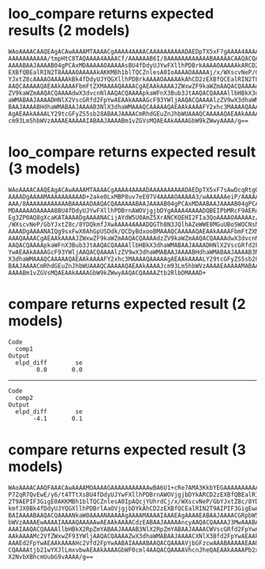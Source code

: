 # loo_compare returns expected results (2 models)

    WAoAAAACAAQEAgACAwAAAAMTAAAACgAAAA4AAAACAAAAAAAAAADAEDpTX5xF7gAAAA4AAAAC
    AAAAAAAAAAA/tmpHtC8TAQAAAA4AAAACf/AAAAAAB6I/8AAAAAAAAAAAABAAAAACAAQACQAA
    AAAABAAJAAAAB04gPCAxMDAAAAAOAAAAAsBU4fDdyUJYwFXllhPDBrkAAAAOAAAAAkARCD2z
    EXBfQBEalRIN2T8AAAAOAAAAAkAKKMBh1blTQCZnlesA0IoAAAAOAAAAAj/x/WXscvNeP/Gb
    YJxtZ8cAAAAOAAAAAkBk4fDdyUJYQGXllhPDBrkAAAAOAAAAAkAhCD2zEXBfQCEalRIN2T8A
    AAQCAAAAAQAEAAkAAAAFbmFtZXMAAAAQAAAACgAEAAkAAAAJZWxwZF9kaWZmAAQACQAAAAdz
    ZV9kaWZmAAQACQAAAAdwX3dvcnNlAAQACQAAAApkaWFnX3Bub3JtAAQACQAAAAllbHBkX3dh
    aWMABAAJAAAADHNlX2VscGRfd2FpYwAEAAkAAAAGcF93YWljAAQACQAAAAlzZV9wX3dhaWMA
    BAAJAAAABHdhaWMABAAJAAAAB3NlX3dhaWMAAAQCAAAAAQAEAAkAAAAFY2xhc3MAAAAQAAAA
    AgAEAAkAAAALY29tcGFyZS5sb28ABAAJAAAACmRhdGEuZnJhbWUAAAQCAAAAAQAEAAkAAAAJ
    cm93Lm5hbWVzAAAAEAAAAAIABAAJAAAABm1vZGVsMQAEAAkAAAAGbW9kZWwyAAAA/g==

# loo_compare returns expected result (3 models)

    WAoAAAACAAQEAgACAwAAAAMTAAAACgAAAA4AAAADAAAAAAAAAADAEDpTX5xF7sAwDcqRtgQY
    AAAADgAAAAMAAAAAAAAAAD+2ake0LxMBP8uv7eE07V4AAAAOAAAAA3/wAAAAAAeiP/AAAAAA
    AAA/8AAAAAAAAAAAABAAAAADAAQACQAAAAAABAAJAAAAB04gPCAxMDAABAAJAAAAB04gPCAx
    MDAAAAAOAAAAA8BU4fDdyUJYwFXllhPDBrnAWOVjgjbDYgAAAA4AAAADQBEIPbMRcF9AERqV
    Eg3ZP0AQ8gXcaKATAAAADgAAAANACijAYdW5U0AmZ5XrANCKQEHI2FIa3QoAAAAOAAAAAz/x
    /WXscvNeP/GbYJxtZ8c/8YDQkmfJXwAAAA4AAAADQGTh8N3JQlhAZeWWE8MGuUBo5WOCNsNi
    AAAADgAAAANAIQg9sxFwX0AhGpUSDdk/QCDyBdxooBMAAAQCAAAAAQAEAAkAAAAFbmFtZXMA
    AAAQAAAACgAEAAkAAAAJZWxwZF9kaWZmAAQACQAAAAdzZV9kaWZmAAQACQAAAAdwX3dvcnNl
    AAQACQAAAApkaWFnX3Bub3JtAAQACQAAAAllbHBkX3dhaWMABAAJAAAADHNlX2VscGRfd2Fp
    YwAEAAkAAAAGcF93YWljAAQACQAAAAlzZV9wX3dhaWMABAAJAAAABHdhaWMABAAJAAAAB3Nl
    X3dhaWMAAAQCAAAAAQAEAAkAAAAFY2xhc3MAAAAQAAAAAgAEAAkAAAALY29tcGFyZS5sb28A
    BAAJAAAACmRhdGEuZnJhbWUAAAQCAAAAAQAEAAkAAAAJcm93Lm5hbWVzAAAAEAAAAAMABAAJ
    AAAABm1vZGVsMQAEAAkAAAAGbW9kZWwyAAQACQAAAAZtb2RlbDMAAAD+

# compare returns expected result (2 models)

    Code
      comp1
    Output
      elpd_diff        se 
            0.0       0.0 

---

    Code
      comp2
    Output
      elpd_diff        se 
           -4.1       0.1 

# compare returns expected result (3 models)

    WAoAAAACAAQFAAACAwAAAAMOAAAAGAAAAAAAAAAAwBA6U1+cRe7AMA3KkbYEGAAAAAAAAAAA
    P7ZqR7QvEwE/y6/t4TTtXsBU4fDdyUJYwFXllhPDBrnAWOVjgjbDYkARCD2zEXBfQBEalRIN
    2T9AEPIF3GigE0AKKMBh1blTQCZnlesA0IpAQcjYUhrdCj/x/WXscvNeP/GbYJxtZ8c/8YDQ
    kmfJX0Bk4fDdyUJYQGXllhPDBrlAaOVjgjbDYkAhCD2zEXBfQCEalRIN2T9AIPIF3GigEwAA
    BAIAAAABAAQACQAAAANkaW0AAAANAAAAAgAAAAMAAAAIAAAEAgAAAAEABAAJAAAACGRpbW5h
    bWVzAAAAEwAAAAIAAAAQAAAAAwAEAAkAAAACdzEABAAJAAAAAncyAAQACQAAAAJ3MwAAABAA
    AAAIAAQACQAAAAllbHBkX2RpZmYABAAJAAAAB3NlX2RpZmYABAAJAAAACWVscGRfd2FpYwAE
    AAkAAAAMc2VfZWxwZF93YWljAAQACQAAAAZwX3dhaWMABAAJAAAACXNlX3Bfd2FpYwAEAAkA
    AAAEd2FpYwAEAAkAAAAHc2Vfd2FpYwAABAIAAAABAAQACQAAAAVjbGFzcwAAABAAAAAEAAQA
    CQAAAAtjb21wYXJlLmxvbwAEAAkAAAAGbWF0cml4AAQACQAAAAVhcnJheQAEAAkAAAAPb2xk
    X2NvbXBhcmUubG9vAAAA/g==


